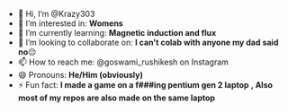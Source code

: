 - 👋 Hi, I’m @Krazy303
- 👀 I’m interested in: **Womens**
- 🌱 I’m currently learning: **Magnetic induction and flux**
- 💞️ I’m looking to collaborate on: **I can't colab with anyone my dad said no**😔
- 📫 How to reach me: @goswami_rushikesh on Instagram
- 😄 Pronouns: **He/Him (obviously)**
- ⚡ Fun fact: **I made a game on a f###ing pentium gen 2 laptop**
               **, Also most of my repos are also made on the same laptop**

<!---
Krazy303/Krazy303 is a ✨ special ✨ repository because its `README.md` (this file) appears on your GitHub profile.
You can click the Preview link to take a look at your changes.
--->
